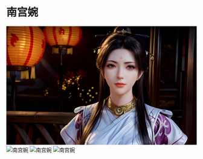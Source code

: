 # 南宫婉

![南宫婉](../public/南宫婉.jpg)
![南宫婉](../public/南宫婉3.avif)
![南宫婉](../public/南宫婉1.avif)
![南宫婉](../public/南宫婉2.avif)
